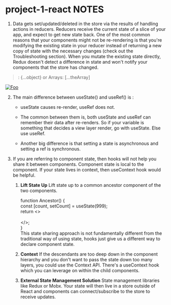 # project-1-react NOTES

1. Data gets set/updated/deleted in the store via the results of handling actions in reducers. Reducers receive the current state of a slice of your app, and expect to get new state back. One of the most common reasons that your components might not be re-rendering is that you're modifying the existing state in your reducer instead of returning a new copy of state with the necessary changes (check out the Troubleshooting section). When you mutate the existing state directly, Redux doesn't detect a difference in state and won't notify your components that the store has changed.

 >: {...object} or Arrays: [...theArray]

 [![Foo](https://res.cloudinary.com/practicaldev/image/fetch/s--m5BdPzhS--/c_limit%2Cf_auto%2Cfl_progressive%2Cq_66%2Cw_880/https://i.imgur.com/riadAin.gif)](http://google.com.au/)

2. The main difference between useState() and useRef() is :

    * useState causes re-render, useRef does not.

    * The common between them is, both useState and useRef can remember their data after re-renders. So if your variable is something that decides a view layer render, go with useState. Else use useRef.

    * Another big difference is that setting a state is asynchronous and setting a ref is synchronous.
3. If you are referring to component state, then hooks will not help you share it between components. Component state is local to the component. If your state lives in context, then useContext hook would be helpful.
    1. **Lift State Up**
    Lift state up to a common ancestor component of the two components.

        function Ancestor() {  
            const [count, setCount] = useState(999);  
            return <>  
            <DescendantA count={count} onCountChange={setCount} />  
            <DescendantB count={count} onCountChange={setCount} /></>;  
        }  
    This state sharing approach is not fundamentally different from the traditional way of using state, hooks just give us a different way to declare component state.
    2. **Context**
    If the descendants are too deep down in the component hierarchy and you don't want to pass the state down too many layers, you could use the Context API.
    There's a useContext hook which you can leverage on within the child components.

    3. **External State Management Solution**
    State management libraries like Redux or Mobx. Your state will then live in a store outside of React and components can connect/subscribe to the store to receive updates.
